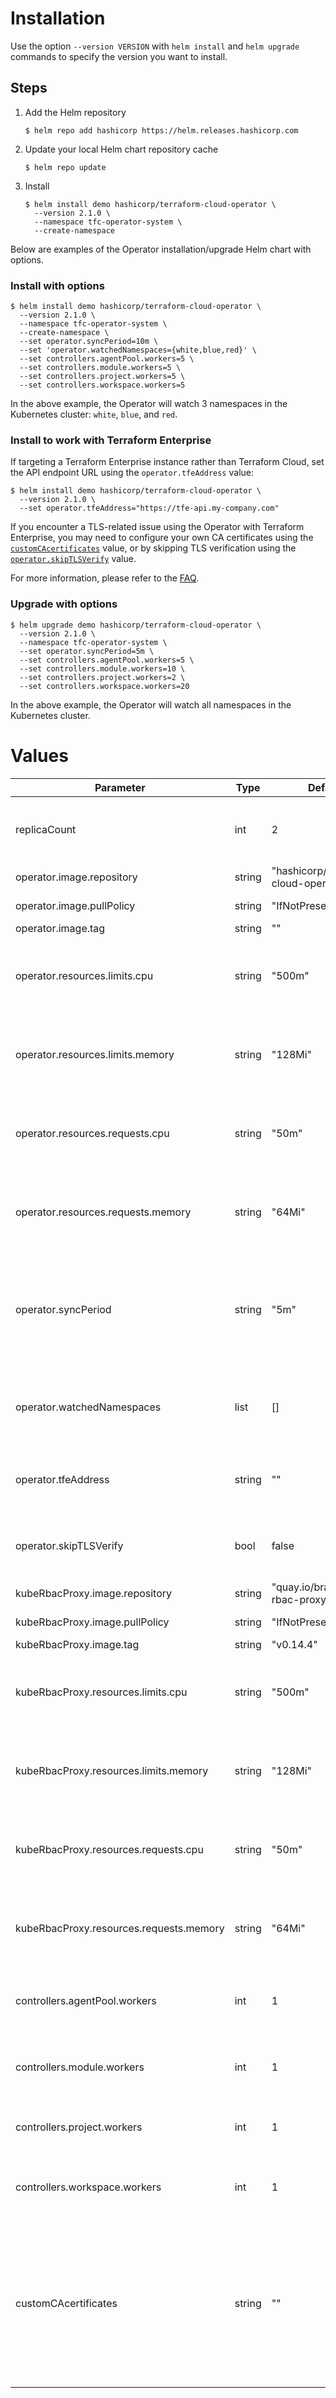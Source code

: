 # Installation

Use the option `--version VERSION` with `helm install` and `helm upgrade` commands to specify the version you want to install.

## Steps

1. Add the Helm repository

    ```console
    $ helm repo add hashicorp https://helm.releases.hashicorp.com
    ```

2. Update your local Helm chart repository cache

    ```console
    $ helm repo update
    ```

3. Install

    ```console
    $ helm install demo hashicorp/terraform-cloud-operator \
      --version 2.1.0 \
      --namespace tfc-operator-system \
      --create-namespace
    ```

Below are examples of the Operator installation/upgrade Helm chart with options.

### Install with options

```console
$ helm install demo hashicorp/terraform-cloud-operator \
  --version 2.1.0 \
  --namespace tfc-operator-system \
  --create-namespace \
  --set operator.syncPeriod=10m \
  --set 'operator.watchedNamespaces={white,blue,red}' \
  --set controllers.agentPool.workers=5 \
  --set controllers.module.workers=5 \
  --set controllers.project.workers=5 \
  --set controllers.workspace.workers=5
```

In the above example, the Operator will watch 3 namespaces in the Kubernetes cluster: `white`, `blue`, and `red`.

### Install to work with Terraform Enterprise

If targeting a Terraform Enterprise instance rather than Terraform Cloud, set the API endpoint URL using the `operator.tfeAddress` value:

```console
$ helm install demo hashicorp/terraform-cloud-operator \
  --version 2.1.0 \
  --set operator.tfeAddress="https://tfe-api.my-company.com"
```

If you encounter a TLS-related issue using the Operator with Terraform Enterprise, you may need to configure your own CA certificates using the [`customCAcertificates`](./README.md#values) value, or by skipping TLS verification using the [`operator.skipTLSVerify`](./README.md#values) value.

For more information, please refer to the [FAQ](./../../docs/faq.md#general-questions).

### Upgrade with options

```console
$ helm upgrade demo hashicorp/terraform-cloud-operator \
  --version 2.1.0 \
  --namespace tfc-operator-system \
  --set operator.syncPeriod=5m \
  --set controllers.agentPool.workers=5 \
  --set controllers.module.workers=10 \
  --set controllers.project.workers=2 \
  --set controllers.workspace.workers=20
```

In the above example, the Operator will watch all namespaces in the Kubernetes cluster.

<!-- TODO: automate Values section generation: https://github.com/norwoodj/helm-docs -->
# Values

| Parameter | Type | Default | Description |
|-----------|------|---------|-------------|
| replicaCount | int | 2 | Number of Terraform Cloud Operator replicas. |
| operator.image.repository | string | "hashicorp/terraform-cloud-operator" | Image repository. |
| operator.image.pullPolicy | string | "IfNotPresent" | Image pull policy. |
| operator.image.tag | string | "" | Image tag. |
| operator.resources.limits.cpu | string | "500m" | Limits as a maximum amount of CPU to be used by a container. |
| operator.resources.limits.memory | string | "128Mi" | Limits as a maximum amount of memory to be used by a container. |
| operator.resources.requests.cpu | string | "50m" | Guaranteed minimum amount of CPU to be used by a container. |
| operator.resources.requests.memory | string | "64Mi" | Guaranteed minimum amount of memory to be used by a container. |
| operator.syncPeriod | string | "5m" | The minimum frequency at which watched resources are reconciled. Format: 5s, 1m, etc. |
| operator.watchedNamespaces | list | [] | List of namespaces the controllers should watch. |
| operator.tfeAddress | string | "" | The API URL of a Terraform Enterprise instance. |
| operator.skipTLSVerify | bool | false | Whether or not to ignore TLS certification warnings. |
| kubeRbacProxy.image.repository | string | "quay.io/brancz/kube-rbac-proxy" | Image repository. |
| kubeRbacProxy.image.pullPolicy | string | "IfNotPresent" | Image pull policy. |
| kubeRbacProxy.image.tag | string | "v0.14.4" | Image tag. |
| kubeRbacProxy.resources.limits.cpu | string | "500m" | Limits as a maximum amount of CPU to be used by a container. |
| kubeRbacProxy.resources.limits.memory | string | "128Mi" | Limits as a maximum amount of memory to be used by a container. |
| kubeRbacProxy.resources.requests.cpu | string | "50m" | Guaranteed minimum amount of CPU to be used by a container. |
| kubeRbacProxy.resources.requests.memory | string | "64Mi" | Guaranteed minimum amount of memory to be used by a container. |
| controllers.agentPool.workers | int | 1 | The number of the Agent Pool controller workers. |
| controllers.module.workers | int | 1 | The number of the Module controller workers. |
| controllers.project.workers | int | 1 | The number of the Project controller workers. |
| controllers.workspace.workers | int | 1 | The number of the Workspace controller workers. |
| customCAcertificates | string | "" | Custom Certificate Authority bundle to validate API TLS certificates. Expects a path to a CRT file containing concatenated certificates. |
